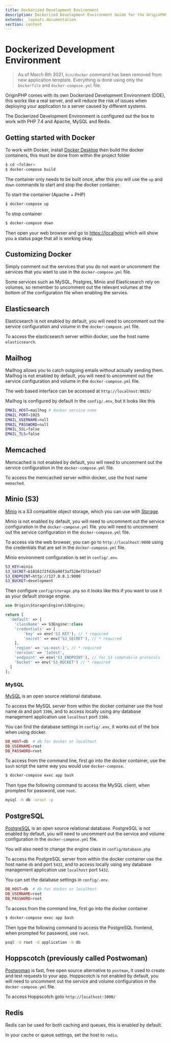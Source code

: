 ```yaml
---
title: Dockerized Development Environment
description: Dockerized Development Environment Guide for the OriginPHP Framework
extends: _layouts.documentation
section: content
---
```


# Dockerized Development Environment

> As of March 6th 2021, `bin/docker` command has been removed from new application template. Everything is done using only the `Dockerfile` and `docker-compose.yml` file.

OriginPHP comes with its own Dockerized Development Environment (DDE), this works like a real server, and will reduce the risk of issues when deploying your application to a server caused by different systems.

The Dockerized Development Environment is configured out the box to work with PHP 7.4 and Apache, MySQL and Redis.

## Getting started with Docker

To work with Docker, install [Docker Desktop](https://www.docker.com/products/docker-desktop) then build the docker containers, this must be done from within the project folder

```bash
$ cd <folder>
$ docker-compose build
```

The container only needs to be built once, after this you will use the `up` and `down` commands to start and stop the docker container.

To start the container (Apache + PHP)

```bash
$ docker-compose up
```

To stop container

```bash
$ docker-compose down
```

Then open your web browser and go to [https://localhost](https://localhost) which will show you a status page that all is working okay.

## Customizing Docker

Simply comment out the services that you do not want or uncomment the services that you want to use in the `docker-compose.yml` file.

Some services such as MySQL, Postgres, Minio and Elasticsearch rely on volumes, so remember to uncomment out the relevant volumes at the bottom of the configuration file when enabling the servies.

## Elasticsearch

Elasticsearch is not enabled by default, you will need to uncomment out the service configuration and volume in the `docker-compose.yml` file.

To access the elasticsearch server within docker, use the host name `elasticsearch`.

## Mailhog

Mailhog allows you to catch outgoing emails without actually sending them. Mailhog is not enabled by default, you will need to uncomment out the service configuration and volume in the `docker-compose.yml` file.

The web based interface can be accessed at `http://localhost:8025/`

Mailhog is configured by default in the `config/.env`, but it looks like this

```bash
EMAIL_HOST=mailhog # docker service name
EMAIL_PORT=1025
EMAIL_USERNAME=null
EMAIL_PASSWORD=null
EMAIL_SSL=false
EMAIL_TLS=false
```

## Memcached

Memcached is not enabled by default, you will need to uncomment out the service configuration in the `docker-compose.yml` file.

To access the memcached server within docker, use the host name `memached`.

## Minio (S3)

[Minio](https://min.io/) is a S3 compatible object storage, which you can use with [Storage](/docs/storage).

Minio is not enabled by default, you will need to uncomment out the service configuration in the `docker-compose.yml` file. you will need to uncomment out the service configuration in the `docker-compose.yml` file.

To access via the web browser, you can go to `http://localhost:9000` using the credentials that are set in the `docker-compose.yml` file.

Minio environment configuration is set in `config/.env`.

```bash
S3_KEY=minio
S3_SECRET=b1816172fd2ba98f3af520ef572e3a47
S3_ENDPOINT=http://127.0.0.1:9000
S3_BUCKET=development
```

Then configure `config/storage.php` so it looks like this if you want to use it as your default storage engine.

```php
use Origin\Storage\Engine\S3Engine;

return [
  'default' => [
    'className' => S3Engine::class
    'credentials' => [
        'key' => env('S3_KEY'), // * required
        'secret' => env('S3_SECRET'), // * required
    ],
    'region' => 'us-east-1', // * required
    'version' => 'latest',
    'endpoint' => env('S3_ENDPOINT'), // for S3 comptabile protocols
    'bucket' => env('S3_BUCKET') // * required
  ]
];
```

### MySQL

[MySQL](https://www.mysql.com/) is an open source relational database.

To access the MySQL server from within the docker container use the host name `db` and port `3306`, and to access locally using any database management application use `localhost` port `3306`.

You can find the database settings in `config/.env`, it works out of the box when using docker.

```php
DB_HOST=db  # db for docker or localhost
DB_USERNAME=root
DB_PASSWORD=root
```

To access from the command line, first go into the docker container, use the `bash` script the same way you would use `docker-compose`.

```bash
$ docker-compose exec app bash
```

Then type the following command to access the MySQL client, when prompted for password, use `root`.

```bash
mysql -h db -uroot -p
```

## PostgreSQL

[PostgreSQL](https://www.postgresql.org/) is an open source relational database. PostgreSQL is not enabled by default, you will need to uncomment out the service and volume configuration in the `docker-compose.yml` file.

You will also need to change the engine class in `config/database.php`

To access the PostgreSQL server from within the docker container use the host name `db` and port `5432`, and to access locally using any database management application use `localhost` port `5432`.

You can set the database settings in `config/.env`.

```php
DB_HOST=db  # db for docker or localhost
DB_USERNAME=root
DB_PASSWORD=root
```

To access from the command line, first go into the docker container

```bash
$ docker-compose exec app bash
```

Then type the following command to access the PostgreSQL frontend, when prompted for password, use `root`.

```bash
psql -U root -d application -h db
```

## Hoppscotch (previously called Postwoman)

[Postwoman](https://github.com/hoppscotch/hoppscotch) is fast, free open source alternative to `postman`, it used to create and test requests to your app. Hoppscotch is not enabled by default, you will need to uncomment out the service and volume configuration in the `docker-compose.yml` file.

To access Hoppscotch goto `http://localhost:3000/`

## Redis

Redis can be used for both caching and queues, this is enabled by default.

In your cache or queue settings, set the host to `redis`.
